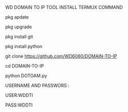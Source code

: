 WD DOMAIN TO IP TOOL INSTALL TERMUX COMMAND

pkg apdate

pkg upgrade

pkg install git

pkg install python

git clone https://github.com/WD6060/DOMAIN-TO-IP

cd DOMAIN-TO-IP

python DOTOAM.py

USERNAME AND PASSWORS :

USER:WDDTI

PASS:WDDTI


